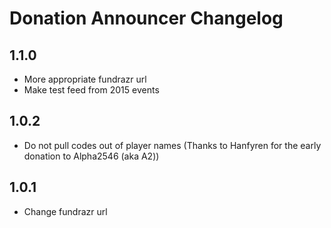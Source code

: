 # Donation Announcer Changelog

## 1.1.0

- More appropriate fundrazr url
- Make test feed from 2015 events

## 1.0.2

- Do not pull codes out of player names (Thanks to Hanfyren for the early donation to Alpha2546 (aka A2))

## 1.0.1

- Change fundrazr url
